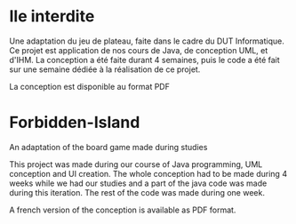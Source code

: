 # Ile interdite
Une adaptation du jeu de plateau, faite dans le cadre du DUT Informatique.
Ce projet est application de nos cours de Java, de conception UML, et d'IHM.
La conception a été faite durant 4 semaines, puis le code a été fait sur une semaine dédiée à la réalisation de ce projet.

La conception est disponible au format PDF

# Forbidden-Island
An adaptation of the board game made during studies

This project was made during our course of Java programming, UML conception and UI creation. The whole conception had to be made during 4 weeks while we had our studies and a part of the java code was made during this iteration. The rest of the code was made during one week.

A french version of the conception is available as PDF format.
